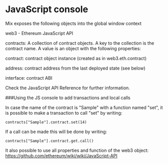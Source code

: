 # JavaScript console

Mix exposes the following objects into the global window context

web3 - Ethereum JavaScript API

contracts: A collection of contract objects. A key to the collection is the contract name. A value is an object with the following properties:

contract: contract object instance (created as in web3.eth.contract)

address: contract address from the last deployed state (see below)

interface: contract ABI

Check the JavaScript API Reference for further information.

###Using the JS console to add transactions and local calls

In case the name of the contract is "Sample" with a function named "set", it is possible to make a transaction to call "set" by writing:

    contracts["Sample"].contract.set(14)

If a call can be made this will be done by writing:

    contracts["Sample"].contract.get.call()
    

It also possible to use all properties and function of the web3 object:
https://github.com/ethereum/wiki/wiki/JavaScript-API




